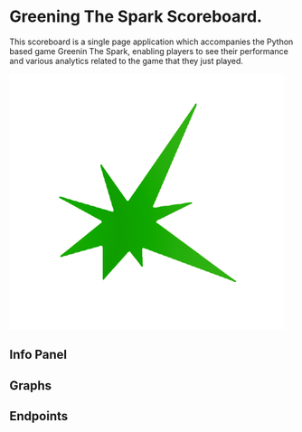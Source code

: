 # Greening The Spark Scoreboard.

This scoreboard is a single page application which accompanies the Python based game Greenin The Spark, enabling players to see their performance and various analytics related to the game that they just played. 

![GTS](https://github.com/BenWL96/Greening-The-Spark/blob/master/src/images/green_spark.png "Greening The Spark")

## Info Panel


## Graphs


## Endpoints

